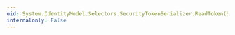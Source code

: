 ```yaml
---
uid: System.IdentityModel.Selectors.SecurityTokenSerializer.ReadToken(System.Xml.XmlReader,System.IdentityModel.Selectors.SecurityTokenResolver)
internalonly: False
---
```

